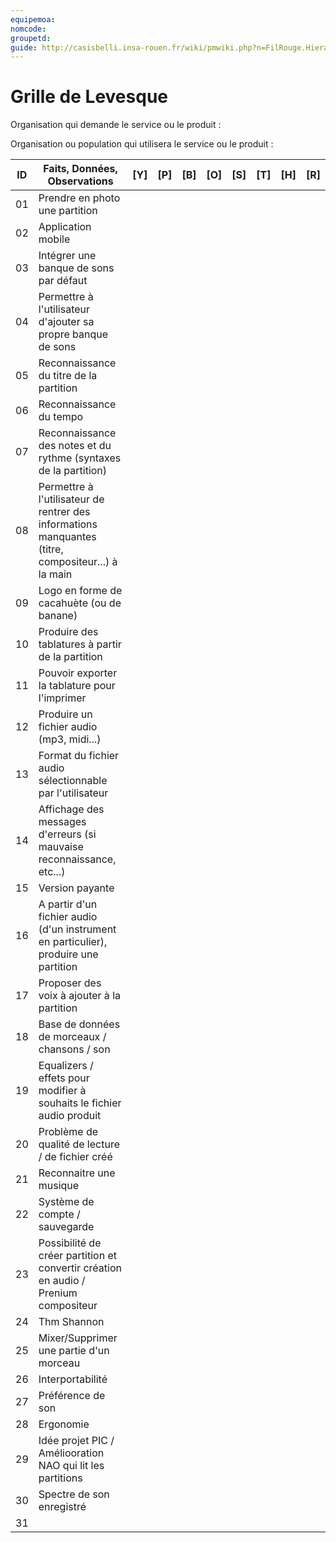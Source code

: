 ```yaml
---
equipemoa: 
nomcode: 
groupetd: 
guide: http://casisbelli.insa-rouen.fr/wiki/pmwiki.php?n=FilRouge.HierachiserBesoins
---
```


# Grille de Levesque

Organisation qui demande le service ou le produit : 

Organisation ou population qui utilisera le service ou le produit : 

| ID | Faits, Données, Observations | [Y] | [P] | [B] | [O] | [S] | [T] | [H] | [R] |
|----|------------------------------|----------|----------|--------|-------------|----------|----------|-----------|-----------|
| 01 | Prendre en photo une partition |          |          |        |             |          |          |           |         |
| 02 | Application mobile |          |          |        |             |          |          |           |           |
| 03 | Intégrer une banque de sons par défaut |          |          |        |             |          |          |           |           |
| 04 | Permettre à l'utilisateur d'ajouter sa propre banque de sons |          |          |        |             |          |          |           |           |
| 05 | Reconnaissance du titre de la partition |          |          |        |             |          |          |           |           |
| 06 | Reconnaissance du tempo |          |          |        |             |          |          |           |           |
| 07 |Reconnaissance des notes et du rythme (syntaxes de la partition)|          |          |        |             |          |          |           |           |
| 08 |Permettre à l'utilisateur de rentrer des informations manquantes (titre, compositeur...) à la main|          |          |        |             |          |          |           |           |
| 09 |Logo en forme de cacahuète (ou de banane)|          |          |        |             |          |          |           |           |
| 10 |Produire des tablatures à partir de la partition|          |          |        |             |          |          |           |           |
| 11 |Pouvoir exporter la tablature pour l'imprimer|          |          |        |             |          |          |           |           |
| 12 |Produire un fichier audio (mp3, midi...)|          |          |        |             |          |          |           |           |
| 13 |Format du fichier audio sélectionnable par l'utilisateur|          |          |        |             |          |          |           |           |
| 14 |Affichage des messages d'erreurs (si mauvaise reconnaissance, etc...)|          |          |        |             |          |          |           |           |
| 15 |Version payante|          |          |        |             |          |          |           |           |
| 16 |A partir d'un fichier audio (d'un instrument en particulier), produire une partition|          |          |        |             |          |          |           |           |
| 17 |Proposer des voix à ajouter à la partition|          |          |        |             |          |          |           |           |
| 18 |Base de données de morceaux / chansons / son|          |          |        |             |          |          |           |           |
| 19 |Equalizers / effets pour modifier à souhaits le fichier audio produit|          |          |        |             |          |          |           |           |
| 20 |Problème de qualité de lecture / de fichier créé|          |          |        |             |          |          |           |           |
| 21 |Reconnaitre une musique|          |          |        |             |          |          |           |           |
| 22 |Système de compte / sauvegarde|          |          |        |             |          |          |           |           |
| 23 |Possibilité de créer partition et convertir création en audio / Prenium compositeur|          |          |        |             |          |          |           |           |
| 24 |Thm Shannon|          |          |        |             |          |          |           |           |
| 25 |Mixer/Supprimer une partie d'un morceau|          |          |        |             |          |          |           |           |
| 26 |Interportabilité|          |          |        |             |          |          |           |           |
| 27 |Préférence de son|          |          |        |             |          |          |           |           |
| 28 |Ergonomie|          |          |        |             |          |          |           |           |
| 29 |Idée projet PIC / Améliooration NAO qui lit les partitions|          |          |        |             |          |          |           |           |
| 30 |Spectre de son enregistré|          |          |        |             |          |          |           |           |
| 31 |                              |          |          |        |             |          |          |           |           |














